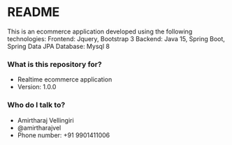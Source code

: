 # README #

This is an ecommerce application developed using the following technologies:
Frontend: Jquery, Bootstrap 3
Backend: Java 15, Spring Boot, Spring Data JPA
Database: Mysql 8

### What is this repository for? ###

* Realtime ecommerce application
* Version: 1.0.0

### Who do I talk to? ###

* Amirtharaj Vellingiri
* @amirtharajvel
* Phone number: +91 9901411006

